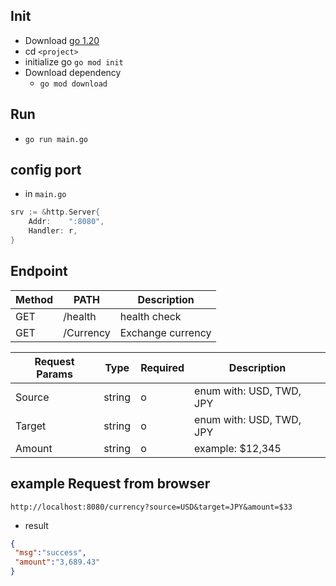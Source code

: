 
## Init
- Download [go 1.20](https://go.dev/dl/)
- cd `<project>`
- initialize go `go mod init`
- Download dependency
  - `go mod download`


## Run
- `go run main.go`

## config port
- in `main.go`
```GO
srv := &http.Server{
    Addr:    ":8080",
    Handler: r,
}
``` 


## Endpoint

| Method | PATH      | Description       |
|--------|-----------|-------------------|
| GET    | /health   | health check      |
| GET    | /Currency | Exchange currency |

| Request Params | Type   | Required | Description              |
|----------------|--------|----------|--------------------------|
| Source         | string | o        | enum with: USD, TWD, JPY |
| Target         | string | o        | enum with: USD, TWD, JPY |
| Amount         | string | o        | example: $12,345         |

## example Request from browser
`http://localhost:8080/currency?source=USD&target=JPY&amount=$33`

- result
```json
{ 
 "msg":"success",
 "amount":"3,689.43"
}
```